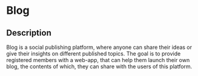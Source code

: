 # Blog

## Description
Blog is a social publishing platform, where anyone can share their ideas or give their insights on different published topics. The goal is to provide registered members with a web-app, that can help them launch their own blog, the contents of which, they can share with the users of this platform.

